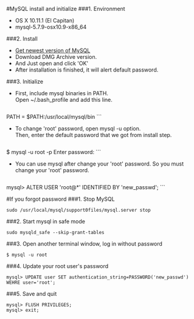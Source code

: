 #MySQL install and initialize
###1. Environment
* OS X 10.11.1 (El Capitan)
* mysql-5.7.9-osx10.9-x86_64

###2. Install
* [Get newest version of MySQL](http://dev.mysql.com/downloads/mysql/)
* Download DMG Archive version.
* And Just open and click 'OK'
* After installation is finished, it will alert default password.
 
###3. Initialize
* First, include mysql binaries in PATH.  
  Open ~/.bash_profile and add this line.
  
	```
PATH = $PATH:/usr/local/mysql/bin
	```

* To change 'root' password, open mysql -u option.  
  Then, enter the default password that we got from install step.
  
	```
$ mysql -u root -p
Enter password: 
	```
* You can use mysql after change your 'root' password. So you must change your 'root' password.

	```
mysql> ALTER USER 'root@*' IDENTIFIED BY 'new_passwd';
	```
	
#If you forgot password
###1. Stop MySQL
```
sudo /usr/local/mysql/support0files/mysql.server stop
```
###2. Start mysql in safe mode
```
sudo mysqld_safe --skip-grant-tables
```
###3. Open another terminal window, log in without password
```
$ mysql -u root
```
###4. Update your root user's password
```
mysql> UPDATE user SET authentication_string=PASSWORD('new_passwd') WEHRE user='root';
```
###5. Save and quit
```
mysql> FLUSH PRIVILEGES;
mysql> exit;
```